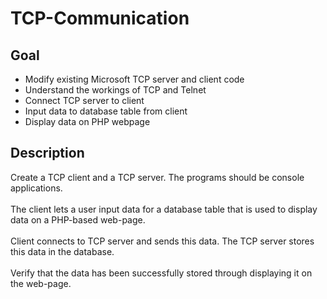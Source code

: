 # TCP-Communication <br>

## Goal <br>
 - Modify existing Microsoft TCP server and client code
 - Understand the workings of TCP and Telnet
 - Connect TCP server to client
 - Input data to database table from client
 - Display data on PHP webpage

## Description <br>
Create a TCP client and a TCP server. The programs should be console applications. <br><br>
The client lets a user input data for a database table that is used to display data on a PHP-based web-page. <br><br>
Client connects to TCP server and sends this data. The TCP server stores this data in the database. <br><br>
Verify that the data has been successfully stored through displaying it on the web-page.
